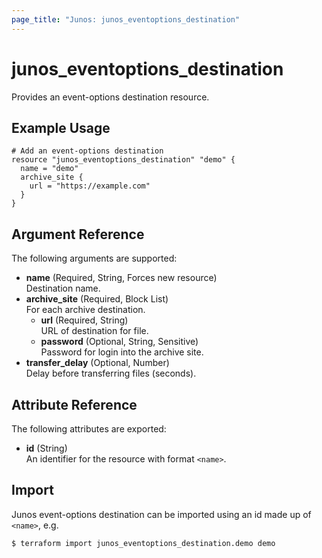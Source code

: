 ```yaml
---
page_title: "Junos: junos_eventoptions_destination"
---
```


# junos_eventoptions_destination

Provides an event-options destination resource.

## Example Usage

```hcl
# Add an event-options destination
resource "junos_eventoptions_destination" "demo" {
  name = "demo"
  archive_site {
    url = "https://example.com"
  }
}
```

## Argument Reference

The following arguments are supported:

- **name** (Required, String, Forces new resource)  
  Destination name.
- **archive_site** (Required, Block List)  
  For each archive destination.
  - **url** (Required, String)  
    URL of destination for file.
  - **password** (Optional, String, Sensitive)  
    Password for login into the archive site.  
- **transfer_delay** (Optional, Number)  
  Delay before transferring files (seconds).

## Attribute Reference

The following attributes are exported:

- **id** (String)  
  An identifier for the resource with format `<name>`.

## Import

Junos event-options destination can be imported using an id made up of `<name>`, e.g.

```shell
$ terraform import junos_eventoptions_destination.demo demo
```
